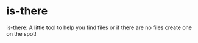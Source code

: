 # is-there
is-there: A little tool to help you find files or if there are no files create one on the spot!
